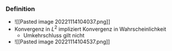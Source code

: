 ### Definition
+ ![[Pasted image 20221114104037.png]]
+ Konvergenz in $L^2$ impliziert Konvergenz in Wahrscheinlichkeit
	+ Umkehrschluss gilt nicht
+ ![[Pasted image 20221114104537.png]]